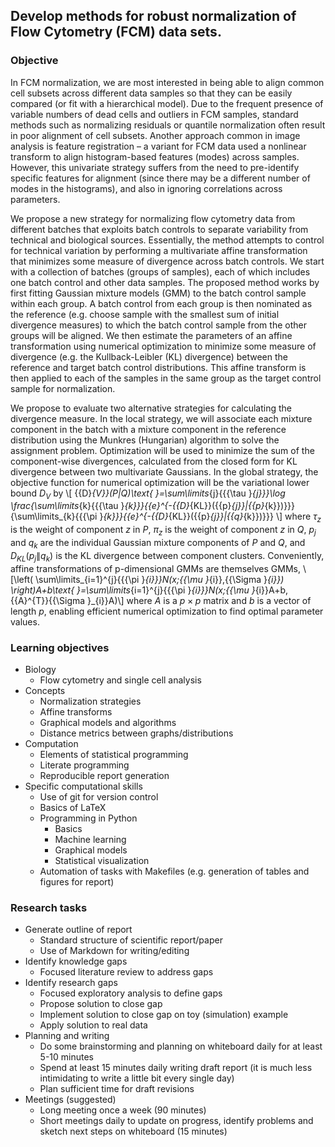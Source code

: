 Develop methods for robust normalization of Flow Cytometry (FCM) data sets.
----------------------------------------

### Objective

In FCM normalization, we are most interested in being able to align common cell subsets across different data samples so that they can be easily compared (or fit with a hierarchical model). Due to the frequent presence of variable numbers of dead cells and outliers in FCM samples, standard methods such as normalizing residuals or quantile normalization often result in poor alignment of cell subsets. Another approach common in image analysis is feature registration – a variant for FCM data used a nonlinear transform to align histogram-based features (modes) across samples. However, this univariate strategy suffers from the need to pre-identify specific features for alignment (since there may be a different number of modes in the histograms), and also in ignoring correlations across parameters.

We propose a new strategy for normalizing flow cytometry data from different batches that exploits batch controls to separate variability from technical and biological sources. Essentially, the method attempts to control for technical variation by performing a multivariate affine transformation that minimizes some measure of divergence across batch controls. We start with a collection of batches (groups of samples), each of which includes one batch control and other data samples. The proposed method works by first fitting Gaussian mixture models (GMM) to the batch control sample within each group. A batch control from each group is then nominated as the reference (e.g. choose sample with the smallest sum of initial divergence measures) to which the batch control sample from the other groups will be aligned. We then estimate the parameters of an affine transformation using numerical optimization to minimize some measure of divergence (e.g. the Kullback-Leibler (KL) divergence) between the reference and target batch control distributions. This affine transform is then applied to each of the samples in the same group as the target control sample for normalization.

We propose to evaluate two alternative strategies for calculating the divergence measure. In the local strategy, we will associate each mixture component in the batch with a mixture component in the reference distribution using the Munkres (Hungarian) algorithm to solve the assignment problem. Optimization will be used to minimize the sum of the component-wise divergences, calculated from the closed form for KL divergence between two multivariate Gaussians. In the global strategy, the objective function for numerical optimization will be the variational lower bound ${{D}_{V}}$ by
\\[
	{{D}_{V}}(P\|Q)\text{ }=\sum\limits_{j}{{{\tau }_{j}}}\log \frac{\sum\limits_{k}{{{\tau }_{k}}}{{e}^{-{{D}_{KL}}({{p}_{j}}\|{{p}_{k}})}}}{\sum\limits_{k}{{{\pi }_{k}}}{{e}^{-{{D}_{KL}}({{p}_{j}}\|{{q}_{k}})}}}
\\]
where ${{\tau }_{z}}$ is the weight of component $z$ in $P$, ${{\pi }_{z}}$ is the weight of component $z$ in $Q$, ${{p}_{j}}$ and ${{q}_{k}}$ are the individual Gaussian mixture components of $P$ and $Q$, and ${{D}_{KL}}({{p}_{j}}\|{{q}_{k}})$ is the KL divergence between component clusters. Conveniently, affine transformations of p-dimensional GMMs are themselves GMMs,
	\\[\left( \sum\limits_{i=1}^{j}{{{\pi }_{i}}}N(x;{{\mu }_{i}},{{\Sigma }_{i}}) \right)A+b\text{ }=\sum\limits_{i=1}^{j}{{{\pi }_{i}}}N(x;{{\mu }_{i}}A+b,{{A}^{T}}{{\Sigma }_{i}}A)\\]
where $A$ is a $p\times p$ matrix and $b$ is a vector of length $p$, enabling efficient numerical optimization to find optimal parameter values.

### Learning objectives

* Biology
    * Flow cytometry and single cell analysis
* Concepts
    * Normalization strategies
	* Affine  transforms
    * Graphical models and algorithms
    * Distance metrics between graphs/distributions
* Computation
	* Elements of statistical programming
	* Literate programming
	* Reproducible report generation
* Specific computational skills
    * Use of git for version control
    * Basics of LaTeX
    * Programming in Python
        * Basics
    	* Machine learning
    	* Graphical models
    	* Statistical visualization
   	* Automation of tasks with Makefiles (e.g. generation of tables and figures for report)

### Research tasks

* Generate outline of report
   * Standard structure of scientific report/paper
   * Use of Markdown for writing/editing
* Identify knowledge gaps
    * Focused literature review to address gaps
* Identify research gaps
    * Focused exploratory analysis to define gaps
    * Propose solution to close gap
    * Implement solution to close gap on toy (simulation) example
    * Apply solution to real data
* Planning and writing
    * Do some brainstorming and planning on whiteboard daily for at least 5-10 minutes
    * Spend at least 15 minutes daily writing draft report (it is much less intimidating to write a little bit every single day)
	* Plan sufficient time for draft revisions
* Meetings (suggested)
    * Long meeting once a week (90 minutes)
    * Short meetings daily to update on progress, identify problems and sketch next steps on whiteboard  (15 minutes)
